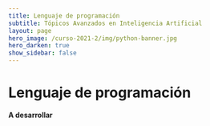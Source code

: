 ```yaml
---
title: Lenguaje de programación 
subtitle: Tópicos Avanzados en Inteligencia Artificial 
layout: page
hero_image: /curso-2021-2/img/python-banner.jpg
hero_darken: true
show_sidebar: false
---
```


# Lenguaje de programación

**A desarrollar**
